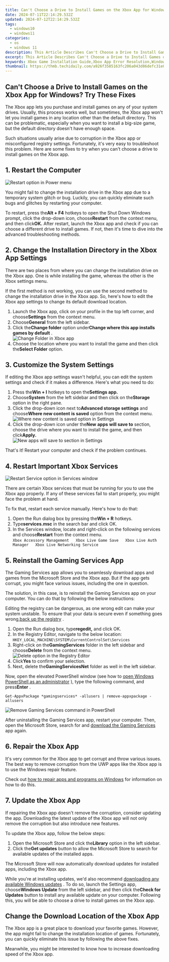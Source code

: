 ```yaml
---
title: Can't Choose a Drive to Install Games on the Xbox App for Windows? Try These Fixes
date: 2024-07-11T22:14:29.532Z
updated: 2024-07-12T22:14:29.532Z
tags:
  - windows10
  - windows11
categories:
  - os
  - windows 11
description: This Article Describes Can't Choose a Drive to Install Games on the Xbox App for Windows? Try These Fixes
excerpt: This Article Describes Can't Choose a Drive to Install Games on the Xbox App for Windows? Try These Fixes
keywords: Xbox Game Installation Guide,Xbox App Error Resolution,Windows Gaming Setup Tips,Fixed Game Drive Issue Xbox,Xbox App Driver Fix,Games Install on Xbox PC,Troubleshooting Xbox App
thumbnail: https://thmb.techidaily.com/a926f3585163fc206a043d86defc31e04aa0b8209e0df21f919437f2401fbd1a.jpg
---
```


## Can't Choose a Drive to Install Games on the Xbox App for Windows? Try These Fixes

 The Xbox app lets you purchase and install games on any of your system drives. Usually, this process works well, but sometimes, the Xbox app won't let you install games in any location other than the default directory. This can be problematic, especially when you want to install a big-size game, but the default directory doesn't have enough space.

 Such situations usually arise due to corruption in the Xbox app or misconfigured registry settings. Fortunately, it's very easy to troubleshoot this problem. Here are some fixes to try when you can't choose a drive to install games on the Xbox app.

## 1\. Restart the Computer

![Restart option in Power menu](https://static1.makeuseofimages.com/wordpress/wp-content/uploads/2023/03/restart.jpg)

 You might fail to change the installation drive in the Xbox app due to a temporary system glitch or bug. Luckily, you can quickly eliminate such bugs and glitches by restarting your computer.

 To restart, press the**Alt + F4** hotkeys to open the Shut Down Windows prompt, click the drop-down icon, choose**Restart** from the context menu, and then click**OK.** After restart, launch the Xbox app and check if you can choose a different drive to install games. If not, then it's time to dive into the advanced troubleshooting methods.

## 2\. Change the Installation Directory in the Xbox App Settings

 There are two places from where you can change the installation drive on the Xbox app. One is while installing the game, whereas the other is the Xbox settings menu.

 If the first method is not working, you can use the second method to change the installation drive in the Xbox app. So, here's how to edit the Xbox app settings to change its default download location.

1. Launch the Xbox app, click on your profile in the top left corner, and choose**Settings** from the context menu.
2. Choose**General** from the left sidebar.
3. Click the**Change folder** option under**Change where this app installs games by default** .  
![Change Folder in Xbox app](https://static1.makeuseofimages.com/wordpress/wp-content/uploads/2023/03/change-folder.jpg)
4. Choose the location where you want to install the game and then click the**Select Folder** option.

## 3\. Customize the System Settings

 If editing the Xbox app settings wasn't helpful, you can edit the system settings and check if it makes a difference. Here's what you need to do:

1. Press the**Win + I** hotkeys to open the**Settings app.**
2. Choose**System** from the left sidebar and then click on the**Storage** option in the right pane.
3. Click the drop-down icon next to**Advanced storage settings** and choose**Where new content** **is saved** option from the context menu.  
![Where new content is saved option in Settings](https://static1.makeuseofimages.com/wordpress/wp-content/uploads/2023/03/where-new-content-is-saved.png)
4. Click the drop-down icon under the**New** **apps** **will save to** section, choose the drive where you want to install the game, and then click**Apply.**  
![New apps will save to section in Settings](https://static1.makeuseofimages.com/wordpress/wp-content/uploads/2023/03/new-apps-will-save-to-section.jpg)

 That's it! Restart your computer and check if the problem continues.

## 4\. Restart Important Xbox Services

![Restart Service option in Services window](https://static1.makeuseofimages.com/wordpress/wp-content/uploads/2023/03/restart-service.jpg)

 There are certain Xbox services that must be running for you to use the Xbox app properly. If any of these services fail to start properly, you might face the problem at hand.

 To fix that, restart each service manually. Here's how to do that:

1. Open the Run dialog box by pressing the**Win + R** hotkeys.
2. Type**services.msc** in the search bar and click OK.
3. In the Services window, locate and right-click on the following services and choose**Restart** from the context menu.  
`Xbox Accessory Management  
Xbox Live Game Save  
Xbox Live Auth Manager  
Xbox Live Networking Service`

## 5\. Reinstall the Gaming Services App

 The Gaming Services app allows you to seamlessly download apps and games from the Microsoft Store and the Xbox app. But if the app gets corrupt, you might face various issues, including the one in question.

 The solution, in this case, is to reinstall the Gaming Services app on your computer. You can do that by following the below instructions:

 Editing the registry can be dangerous, as one wrong edit can make your system unstable. To ensure that your data is secure even if something goes wrong,[back up the registry](https://www.makeuseof.com/tag/backup-restore-windows-registry/) .

1. Open the Run dialog box, type**regedit,** and click OK.
2. In the Registry Editor, navigate to the below location:  
`HKEY_LOCAL_MACHINE\SYSTEM\CurrentControlSet\Services`
3. Right-click on the**GamingServices** folder in the left sidebar and choose**Delete** from the context menu.  
![Delete option in the Registry Editor](https://static1.makeuseofimages.com/wordpress/wp-content/uploads/2023/03/delete-option.jpg)
4. Click**Yes** to confirm your selection.
5. Next, delete the**GamingServicesNet** folder as well in the left sidebar.

 Now, open the elevated PowerShell window (see how to [open Windows PowerShell as an administrator](https://www.makeuseof.com/windows-powershell-always-open-as-administrator/) ), type the following command, and press**Enter** .

`Get-AppxPackage *gamingservices* -allusers | remove-appxpackage -allusers`

![Remove Gaming Services command in PowerShell](https://static1.makeuseofimages.com/wordpress/wp-content/uploads/2023/03/remove-gaming-services.jpg)

 After uninstalling the Gaming Services app, restart your computer. Then, open the Microsoft Store, search for and [download the Gaming Services](https://apps.microsoft.com/store/detail/gaming-services/9MWPM2CQNLHN?hl=en-us&gl=us) app again.

## 6\. Repair the Xbox App

 It's very common for the Xbox app to get corrupt and throw various issues. The best way to remove corruption from the UWP apps like the Xbox app is to use the Windows repair feature.

 Check out [how to repair apps and programs on Windows](https://www.makeuseof.com/windows-repair-apps-programs/) for information on how to do this.

## 7\. Update the Xbox App

 If repairing the Xbox app doesn't remove the corruption, consider updating the app. Downloading the latest update of the Xbox app will not only remove the corruption but also introduce new features.

To update the Xbox app, follow the below steps:

1. Open the Microsoft Store and click the**Library** option in the left sidebar.
2. Click the**Get updates** button to allow the Microsoft Store to search for available updates of the installed apps.

 The Microsoft Store will now automatically download updates for installed apps, including the Xbox app.

 While you're at installing updates, we'd also recommend [downloading any available Windows updates](https://www.makeuseof.com/tag/update-windows-software-guide/) . To do so, launch the Settings app, choose**Windows Update** from the left sidebar, and then click the**Check for Updates** button to install any available update on your computer. Following this, you will be able to choose a drive to install games on the Xbox app.

## Change the Download Location of the Xbox App

 The Xbox app is a great place to download your favorite games. However, the app might fail to change the installation location of games. Fortunately, you can quickly eliminate this issue by following the above fixes.

 Meanwhile, you might be interested to know how to increase downloading speed of the Xbox app.


<ins class="adsbygoogle"
     style="display:block"
     data-ad-format="autorelaxed"
     data-ad-client="ca-pub-7571918770474297"
     data-ad-slot="1223367746"></ins>



<ins class="adsbygoogle"
     style="display:block"
     data-ad-client="ca-pub-7571918770474297"
     data-ad-slot="8358498916"
     data-ad-format="auto"
     data-full-width-responsive="true"></ins>




